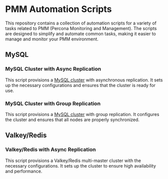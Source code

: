 # PMM Automation Scripts

This repository contains a collection of automation scripts for a variety of tasks related to PMM (Percona Monitoring and Management). The scripts are designed to simplify and automate common tasks, making it easier to manage and monitor your PMM environment.

## MySQL

### MySQL Cluster with Async Replication

This script provisions a [MySQL cluster](./mysql/mysql-async/README.md) with asynchronous replication. It sets up the necessary configurations and ensures that the cluster is ready for use.

### MySQL Cluster with Group Replication

This script provisions a [MySQL cluster](./mysql/mysql-group/README.md) with group replication. It configures the cluster and ensures that all nodes are properly synchronized.

## Valkey/Redis

### Valkey/Redis with Async Replication

This script provisions a Valkey/Redis multi-master cluster with the necessary configurations. It sets up the cluster to ensure high availability and performance.
